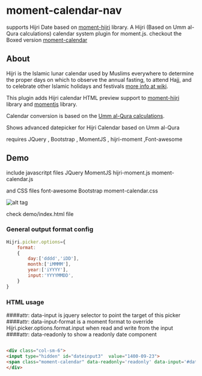 # moment-calendar-nav


supports Hijri Date based on [moment-hijri](https://github.com/xsoh/moment-hijri) library.
A Hijri (Based on Umm al-Qura calculations) calendar system plugin for moment.js.
checkout the Boxed version [moment-calendar](https://github.com/emehdy/moment-calendar)

About
-----

Hijri is the Islamic lunar calendar used by Muslims everywhere to determine the proper days on which to observe the annual fasting, to attend Hajj, and to celebrate other Islamic holidays and festivals [more info at wiki](https://en.wikipedia.org/wiki/Islamic_calendar).

This plugin adds Hijri calendar HTML preview support to [moment-hijri](https://github.com/xsoh/moment-hijri) library and [momentjs](http://momentjs.com) library.

Calendar conversion is based on the [Umm al-Qura calculations](http://www.ummulqura.org.sa/).

Shows advanced datepicker for Hijri Calendar based on Umm al-Qura

requires JQuery , Bootstrap , MomentJS , hijri-moment ,Font-awesome 


Demo
-----

include javascritpt files 
JQuery
MomentJS
hijri-moment.js
moment-calendar.js

and CSS files 
font-awesome
Bootstrap
moment-calendar.css

![alt tag](https://raw.githubusercontent.com/emehdy/moment-calendar-nav/master/demo/demo.jpg)


check demo/index.html file 

### General output format config

```js
Hijri.picker.options={
	format:
	{
		day:['dddd','iDD'],
		month:['iMMMM'],
		year:['iYYYY'],
		input:'YYYYMMDD',
	}
}
```

### HTML usage
####attr: data-input
is jquery selector to point the target of this picker
####attr: data-input-format
is a moment format to override Hijri.picker.options.format.input when read and write from the input
####attr: data-readonly
to show a readonly date component

```HTML

<div class="col-sm-6">  
<input type="hidden" id="dateinput3"  value="1400-09-23">
<span class="moment-calendar" data-readonly='readonly' data-input='#dateinput3' data-input-format='iYYYY-iMM-iDD'  ></span>
</div>
```
